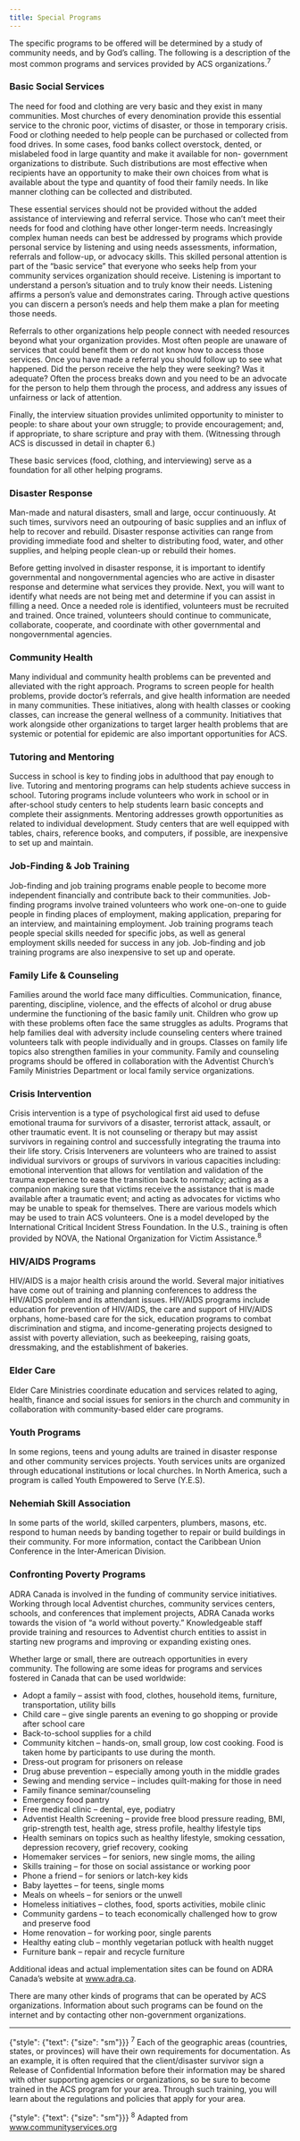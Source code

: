 ```yaml
---
title: Special Programs
---
```


The specific programs to be offered will be determined by a study of community needs, and by God’s calling. The following is a description of the most common programs and services provided by ACS organizations.<sup>7</sup>

### Basic Social Services

The need for food and clothing are very basic and they exist in many communities. Most churches of every denomination provide this essential service to the chronic poor, victims of disaster, or those in temporary crisis. Food or clothing needed to help people can be purchased or collected from food drives. In some cases, food banks collect overstock, dented, or mislabeled food in large quantity and make it available for non- government organizations to distribute. Such distributions are most effective when recipients have an opportunity to make their own choices from what is available about the type and quantity of food their family needs. In like manner clothing can be collected and distributed.

These essential services should not be provided without the added assistance of interviewing and referral service. Those who can’t meet their needs for food and clothing have other longer-term needs. Increasingly complex human needs can best be addressed by programs which provide personal service by listening and using needs assessments, information, referrals and follow-up, or advocacy skills. This skilled personal attention is part of the “basic service” that everyone who seeks help from your community services organization should receive. Listening is important to understand a person’s situation and to truly know their needs. Listening affirms a person’s value and demonstrates caring. Through active questions you can discern a person’s needs and help them make a plan for meeting those needs.

Referrals to other organizations help people connect with needed resources beyond what your organization provides. Most often people are unaware of services that could benefit them or do not know how to access those services. Once you have made a referral you should follow up to see what happened. Did the person receive the help they were seeking? Was it adequate? Often the process breaks down and you need to be an advocate for the person to help them through the process, and address any issues of unfairness or lack of attention.

Finally, the interview situation provides unlimited opportunity to minister to people: to share about your own struggle; to provide encouragement; and, if appropriate, to share scripture and pray with them. (Witnessing through ACS is discussed in detail in chapter 6.)

These basic services (food, clothing, and interviewing) serve as a foundation for all other helping programs.

### Disaster Response

Man-made and natural disasters, small and large, occur continuously. At such times, survivors need an outpouring of basic supplies and an influx of help to recover and rebuild. Disaster response activities can range from providing immediate food and shelter to distributing food, water, and other supplies, and helping people clean-up or rebuild their homes.

Before getting involved in disaster response, it is important to identify governmental and nongovernmental agencies who are active in disaster response and determine what services they provide. Next, you will want to identify what needs are not being met and determine if you can assist in filling a need. Once a needed role is identified, volunteers must be recruited and trained. Once trained, volunteers should continue to communicate, collaborate, cooperate, and coordinate with other governmental and nongovernmental agencies.

### Community Health

Many individual and community health problems can be prevented and alleviated with the right approach. Programs to screen people for health problems, provide doctor’s referrals, and give health information are needed in many communities. These initiatives, along with health classes or cooking classes, can increase the general wellness of a community. Initiatives that work alongside other organizations to target larger health problems that are systemic or potential for epidemic are also important opportunities for ACS.

### Tutoring and Mentoring

Success in school is key to finding jobs in adulthood that pay enough to live. Tutoring and mentoring programs can help students achieve success in school. Tutoring programs include volunteers who work in school or in after-school study centers to help students learn basic concepts and complete their assignments. Mentoring addresses growth opportunities as related to individual development. Study centers that are well equipped with tables, chairs, reference books, and computers, if possible, are inexpensive to set up and maintain.

### Job-Finding & Job Training

Job-finding and job training programs enable people to become more independent financially and contribute back to their communities. Job-finding programs involve trained volunteers who work one-on-one to guide people in finding places of employment, making application, preparing for an interview, and maintaining employment. Job training programs teach people special skills needed for specific jobs, as well as general employment skills needed for success in any job. Job-finding and job training programs are also inexpensive to set up and operate.

### Family Life & Counseling

Families around the world face many difficulties. Communication, finance, parenting, discipline, violence, and the effects of alcohol or drug abuse undermine the functioning of the basic family unit. Children who grow up with these problems often face the same struggles as adults. Programs that help families deal with adversity include counseling centers where trained volunteers talk with people individually and in groups. Classes on family life topics also strengthen families in your community. Family and counseling programs should be offered in collaboration with the Adventist Church’s Family Ministries Department or local family service organizations.

### Crisis Intervention

Crisis intervention is a type of psychological first aid used to defuse emotional trauma for survivors of a disaster, terrorist attack, assault, or other traumatic event. It is not counseling or therapy but may assist survivors in regaining control and successfully integrating the trauma into their life story. Crisis Interveners are volunteers who are trained to assist individual survivors or groups of survivors in various capacities including: emotional intervention that allows for ventilation and validation of the trauma experience to ease the transition back to normalcy; acting as a companion making sure that victims receive the assistance that is made available after a traumatic event; and acting as advocates for victims who may be unable to speak for themselves. There are various models which may be used to train ACS volunteers. One is a model developed by the International Critical Incident Stress Foundation. In the U.S., training is often provided by NOVA, the National Organization for Victim Assistance.<sup>8</sup>

### HIV/AIDS Programs

HIV/AIDS is a major health crisis around the world. Several major initiatives have come out of training and planning conferences to address the HIV/AIDS problem and its attendant issues. HIV/AIDS programs include education for prevention of HIV/AIDS, the care and support of HIV/AIDS orphans, home-based care for the sick, education programs to combat discrimination and stigma, and income-generating projects designed to assist with poverty alleviation, such as beekeeping, raising goats, dressmaking, and the establishment of bakeries.

### Elder Care

Elder Care Ministries coordinate education and services related to aging, health, finance and social issues for seniors in the church and community in collaboration with community-based elder care programs.

### Youth Programs

In some regions, teens and young adults are trained in disaster response and other community services projects. Youth services units are organized through educational institutions or local churches. In North America, such a program is called Youth Empowered to Serve (Y.E.S).

### Nehemiah Skill Association

In some parts of the world, skilled carpenters, plumbers, masons, etc. respond to human needs by banding together to repair or build buildings in their community. For more information, contact the Caribbean Union Conference in the Inter-American Division.

### Confronting Poverty Programs

ADRA Canada is involved in the funding of community service initiatives. Working through local Adventist churches, community services centers, schools, and conferences that implement projects, ADRA Canada works towards the vision of “a world without poverty.” Knowledgeable staff provide training and resources to Adventist church entities to assist in starting new programs and improving or expanding existing ones.

Whether large or small, there are outreach opportunities in every community. The following are some ideas for programs and services fostered in Canada that can be used worldwide:

- Adopt a family – assist with food, clothes, household items, furniture, transportation, utility bills
- Child care – give single parents an evening to go shopping or provide after school care
- Back-to-school supplies for a child
- Community kitchen – hands-on, small group, low cost cooking. Food is taken home by participants to use during the month.
- Dress-out program for prisoners on release
- Drug abuse prevention – especially among youth in the middle grades
- Sewing and mending service – includes quilt-making for those in need
- Family finance seminar/counseling
- Emergency food pantry
- Free medical clinic – dental, eye, podiatry
- Adventist Health Screening – provide free blood pressure reading, BMI, grip-strength test, health age, stress profile, healthy lifestyle tips
- Health seminars on topics such as healthy lifestyle, smoking cessation, depression recovery, grief recovery, cooking
- Homemaker services – for seniors, new single moms, the ailing
- Skills training – for those on social assistance or working poor
- Phone a friend – for seniors or latch-key kids
- Baby layettes – for teens, single moms
- Meals on wheels – for seniors or the unwell
- Homeless initiatives – clothes, food, sports activities, mobile clinic
- Community gardens – to teach economically challenged how to grow and preserve food
- Home renovation – for working poor, single parents
- Healthy eating club – monthly vegetarian potluck with health nugget
- Furniture bank – repair and recycle furniture

Additional ideas and actual implementation sites can be found on ADRA Canada’s website at www.adra.ca.

There are many other kinds of programs that can be operated by ACS organizations. Information about such programs can be found on the internet and by contacting other non-government organizations.

---

{"style": {"text": {"size": "sm"}}}
<sup>7</sup> Each of the geographic areas (countries, states, or provinces) will have their own requirements for documentation. As an example, it is often required that the client/disaster survivor sign a Release of Confidential Information before their information may be shared with other supporting agencies or organizations, so be sure to become trained in the ACS program for your area. Through such training, you will learn about the regulations and policies that apply for your area.

{"style": {"text": {"size": "sm"}}}
<sup>8</sup> Adapted from www.communityservices.org